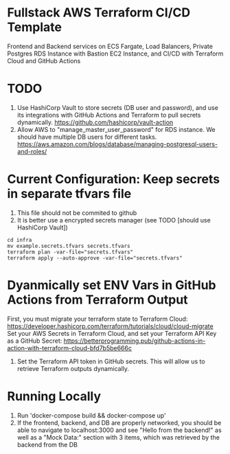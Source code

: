 # Fullstack AWS Terraform CI/CD Template
Frontend and Backend services on ECS Fargate, Load Balancers, Private Postgres RDS Instance with Bastion EC2 Instance, and CI/CD with Terraform Cloud and GitHub Actions

# TODO
1. Use HashiCorp Vault to store secrets (DB user and password), and use its integrations with GitHub Actions and Terraform to pull secrets dynamically. https://github.com/hashicorp/vault-action 
2. Allow AWS to "manage_master_user_password" for RDS instance. We should have multiple DB users for different tasks. https://aws.amazon.com/blogs/database/managing-postgresql-users-and-roles/


# Current Configuration: Keep secrets in separate tfvars file 
1. This file should not be commited to github
2. It is better use a encrypted secrets manager (see TODO [should use HashiCorp Vault])

```
cd infra
mv example.secrets.tfvars secrets.tfvars
terraform plan -var-file="secrets.tfvars"
terraform apply --auto-approve -var-file="secrets.tfvars"
```

# Dyanmically set ENV Vars in GitHub Actions from Terraform Output
First, you must migrate your terraform state to Terraform Cloud: https://developer.hashicorp.com/terraform/tutorials/cloud/cloud-migrate
Set your AWS Secrets in Terraform Cloud, and set your Terraform API Key as a GitHub Secret: https://betterprogramming.pub/github-actions-in-action-with-terraform-cloud-bfd7b5be666c

1. Set the Terraform API token in GitHub secrets. This will allow us to retrieve Terraform outputs dynamically.

# Running Locally
1. Run 'docker-compose build && docker-compose up' 
2. If the frontend, backend, and DB are properly networked, you should be able to navigate to localhost:3000 and see "Hello from the backend!" as well as a "Mock Data:" section with 3 items, which was retrieved by the backend from the DB
